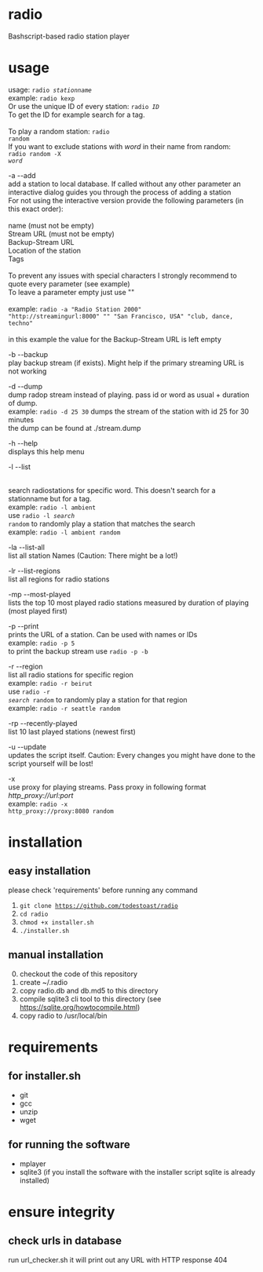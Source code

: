# radio
Bashscript-based radio station player

# usage
usage: <code>radio <i>stationname</i></code><br />
example: <code>radio kexp</code><br />
Or use the unique ID of every station: <code>radio <i>ID</i></code><br />
To get the ID for example search for a tag.<br /><br />
To play a random station: <code>radio random</code><br />
If you want to exclude stations with <i>word</i> in their name from random:<br />
<code>radio random -X <i>word</i></code><br />

-a --add<br />
add a station to local database. If called without any other parameter an interactive dialog guides you through the process of adding a station<br />
For not using the interactive version provide the following parameters (in this exact order): <br />
<br />
name (must not be empty)<br />
Stream URL (must not be empty)<br />
Backup-Stream URL<br />
Location of the station<br />
Tags<br />
<br />
To prevent any issues with special characters I strongly recommend to quote every parameter (see example)<br />
To leave a parameter empty just use ""<br />
<br />
example: <code>radio -a "Radio Station 2000" "http://streamingurl:8000" "" "San Francisco, USA" "club, dance, techno"</code><br />
<br />
in this example the value for the Backup-Stream URL is left empty<br />

-b --backup<br />
play backup stream (if exists). Might help if the primary streaming URL is not working<br />

-d --dump<br />
dump radop stream instead of playing. pass id or word as usual + duration of dump.<br />
example: <code>radio -d 25 30</code> dumps the stream of the station with id 25 for 30 minutes<br />
the dump can be found at ./stream.dump<br />

-h --help<br />
displays this help menu

-l --list <search><br />
search radiostations for specific word. This doesn't search for a stationname but for a tag.<br />
example: <code>radio -l ambient</code><br />
use <code>radio -l <i>search</i> random</code> to randomly play a station that matches the search<br />
example: <code>radio -l ambient random</code><br />

-la --list-all<br />
list all station Names (Caution: There might be a lot!)

-lr --list-regions<br />
list all regions for radio stations

-mp --most-played<br />
lists the top 10 most played radio stations measured by duration of playing (most played first)<br />

-p --print<br />
prints the URL of a station. Can be used with names or IDs<br />
example: <code>radio -p 5</code><br />
to print the backup stream use <code>radio -p -b</code>

-r --region<br />
list all radio stations for specific region<br />
example: <code>radio -r beirut</code><br />
use <code>radio -r <i>search</i> random</code> to randomly play a station for that region<br />
example: <code>radio -r seattle random</code><br />

-rp --recently-played<br />
list 10 last played stations (newest first)<br />

-u --update<br />
updates the script itself. Caution: Every changes you might have done to the script yourself will be lost!<br />

-x<br />
use proxy for playing streams. Pass proxy in following format <i>http_proxy://url:port</i><br />
example: <code>radio -x http_proxy://proxy:8080 random</code><br />

# installation
## easy installation
please check 'requirements' before running any command

1. <code>git clone https://github.com/todestoast/radio</code>
2. <code>cd radio</code>
3. <code>chmod +x installer.sh</code>
4. <code>./installer.sh</code>

## manual installation
0. checkout the code of this repository
1. create ~/.radio
2. copy radio.db and db.md5 to this directory
3. compile sqlite3 cli tool to this directory (see https://sqlite.org/howtocompile.html)
4. copy radio to /usr/local/bin

# requirements
## for installer.sh
- git
- gcc
- unzip
- wget

## for running the software
- mplayer
- sqlite3 (if you install the software with the installer script sqlite is already installed)

# ensure integrity
## check urls in database
run url_checker.sh it will print out any URL with HTTP response 404
